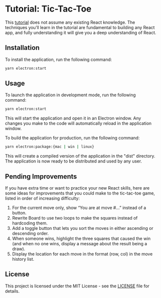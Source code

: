 # Tutorial: Tic-Tac-Toe
This [tutorial](https://react.dev/learn/tutorial-tic-tac-toe) does not assume any existing React knowledge. The techniques you’ll learn in the tutorial are fundamental to building any React app, and fully understanding it will give you a deep understanding of React. 

## Installation
To install the application, run the following command:
```bash
yarn electron:start
```

## Usage
To launch the application in development mode, run the following command:

```bash
yarn electron:start
```

This will start the application and open it in an Electron window. Any changes you make to the code will automatically reload in the application window.

To build the application for production, run the following command:

```bash
yarn electron:package:{mac | win | linux}
```

This will create a compiled version of the application in the "dist" directory. The application is now ready to be distributed and used by any user.

## Pending Improvements
If you have extra time or want to practice your new React skills, here are some ideas for improvements that you could make to the tic-tac-toe game, listed in order of increasing difficulty:

1. For the current move only, show “You are at move #…” instead of a button.
2. Rewrite Board to use two loops to make the squares instead of hardcoding them.
3. Add a toggle button that lets you sort the moves in either ascending or descending order.
4. When someone wins, highlight the three squares that caused the win (and when no one wins, display a message about the result being a draw).
5. Display the location for each move in the format (row, col) in the move history list.

## License
This project is licensed under the MIT License - see the [LICENSE](./LICENSE) file for details.